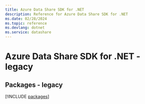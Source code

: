 ```yaml
---
title: Azure Data Share SDK for .NET
description: Reference for Azure Data Share SDK for .NET
ms.date: 02/28/2024
ms.topic: reference
ms.devlang: dotnet
ms.service: datashare
---
```

# Azure Data Share SDK for .NET - legacy
## Packages - legacy
[!INCLUDE [packages](data-share-index.md)]
